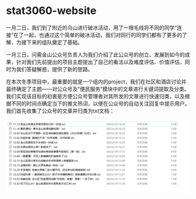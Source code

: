 # stat3060-website

一月二日，我们到了附近的乌山进行破冰活动，用了一根毛线将不同的同学“连接”在了一起，也通过这个简单的破冰活动，我们对同行的同学们都有了更多的了解，为接下来的组队奠定了基础。 

一月三日，问需金山公众号负责人为我们介绍了此公众号的创立、发展到如今的成果，针对我们先前提出的项目主题提出了自己的看法以及难度评估、价值评估，同时为我们答疑解惑，提供了新的思路。  

在本次冬季项目中，最重要的就是一个组内的project，我们在社区和酒店讨论并最终确定了主题——对公众号及“便民服务”模块中的文章进行关键词提取及分类。我们实现该目标的初衷是方便公众号管理者对其所发的文章进行快速归类，以及根据不同的时间点确定当下的推文热词，以便在公众号的自动关注回复中提示用户。我们首先收集了公众号的文章并归类为txt文档：  
    
![图片1](/images/Picture1.png)
